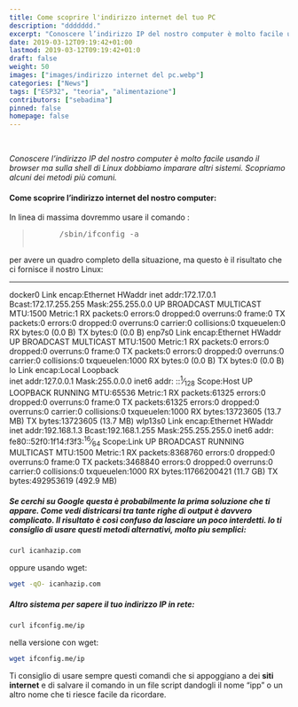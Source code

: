 ```yaml
---
title: Come scoprire l'indirizzo internet del tuo PC
description: "ddddddd."
excerpt: "Conoscere l’indirizzo IP del nostro computer è molto facile usando il browser ma sulla shell di Linux dobbiamo imparare altri sistemi. Scopriamo alcuni dei metodi più comuni ... "
date: 2019-03-12T09:19:42+01:00
lastmod: 2019-03-12T09:19:42+01:0
draft: false
weight: 50
images: ["images/indirizzo internet del pc.webp"]
categories: ["News"]
tags: ["ESP32", "teoria", "alimentazione"]
contributors: ["sebadima"]
pinned: false
homepage: false
---
```


<br>


<div class="cms mw6">
  <p>
    <em>Conoscere l&#8217;indirizzo IP del nostro computer è molto facile usando il browser ma sulla shell di Linux dobbiamo imparare altri sistemi. Scopriamo alcuni dei metodi più comuni.</em>
  </p>
  
  <h4 id="come-scoprire-l-indirizzo-internet-del-nostro-computer">
    Come scoprire l’indirizzo internet del nostro computer:
  </h4>
  
  <p>
    In linea di massima dovremmo usare il comando :
  </p>
  
  <blockquote>
    <pre>
      /sbin/ifconfig -a
    </pre>
  </blockquote>
  
per avere un quadro completo della situazione, ma questo è il risultato che ci fornisce il nostro Linux:
  
  <hr />
  
  docker0 Link encap:Ethernet HWaddr inet addr:172.17.0.1 Bcast:172.17.255.255 Mask:255.255.0.0 UP BROADCAST MULTICAST MTU:1500 Metric:1 RX packets:0 errors:0 dropped:0 overruns:0 frame:0 TX packets:0 errors:0 dropped:0 overruns:0 carrier:0 collisions:0 txqueuelen:0 RX bytes:0 (0.0 B) TX bytes:0 (0.0 B)
    enp7s0 Link encap:Ethernet HWaddr UP BROADCAST MULTICAST MTU:1500 Metric:1 RX packets:0 errors:0 dropped:0 overruns:0 frame:0 TX packets:0 errors:0 dropped:0 overruns:0 carrier:0 collisions:0 txqueuelen:1000 RX bytes:0 (0.0 B) TX bytes:0 (0.0 B)
    lo Link encap:Local Loopback<br /> inet addr:127.0.0.1 Mask:255.0.0.0 inet6 addr: ::<sup>1</sup>⁄<sub>128</sub> Scope:Host UP LOOPBACK RUNNING MTU:65536 Metric:1 RX packets:61325 errors:0 dropped:0 overruns:0 frame:0 TX packets:61325 errors:0 dropped:0 overruns:0 carrier:0 collisions:0 txqueuelen:1000 RX bytes:13723605 (13.7 MB) TX bytes:13723605 (13.7 MB)
    wlp13s0 Link encap:Ethernet HWaddr inet addr:192.168.1.3 Bcast:192.168.1.255 Mask:255.255.255.0 inet6 addr: fe80::52f0:1f14:f3f3:<sup>16</sup>⁄<sub>64</sub> Scope:Link UP BROADCAST RUNNING MULTICAST MTU:1500 Metric:1 RX packets:8368760 errors:0 dropped:0 overruns:0 frame:0 TX packets:3468840 errors:0 dropped:0 overruns:0 carrier:0 collisions:0 txqueuelen:1000 RX bytes:11766200421 (11.7 GB) TX bytes:492953619 (492.9 MB)

  
##### Se cerchi su Google questa è probabilmente la prima soluzione che ti appare.  Come vedi districarsi tra tante righe di output è davvero complicato. Il risultato è così confuso da lasciare un poco interdetti. Io ti consiglio di usare questi metodi alternativi, molto piu semplici:
  


```bash
curl icanhazip.com
```

oppure usando wget:

```bash
wget -qO- icanhazip.com
```
  
##### Altro sistema per sapere il tuo indirizzo IP in rete:
  
```bash
curl ifconfig.me/ip
```
  
nella versione con wget:
  
```bash
wget ifconfig.me/ip
```

  
Ti consiglio di usare sempre questi comandi che si appoggiano a dei <strong>siti internet</strong> e di salvare il comando in un file script dandogli il nome “ipp” o un altro nome che ti riesce facile da ricordare.
